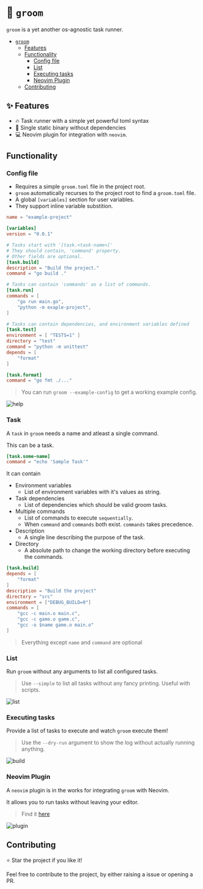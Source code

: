 # 🧹 `groom`

`groom` is a yet another os-agnostic task runner.

<!-- TOC start (generated with https://github.com/derlin/bitdowntoc) -->

- [`groom`](#-groom)
   * [Features](#-features)
   * [Functionality](#functionality)
      + [Config file](#config-file)
      + [List](#list)
      + [Executing tasks](#executing-tasks)
      + [Neovim Plugin](#neovim-plugin)
   * [Contributing](#contributing)

<!-- TOC end -->
## ✨ Features

- 🔥 Task runner with a simple yet powerful toml syntax
- 🧹 Single static binary without dependencies
- 💻 Neovim plugin for integration with `neovim`.

## Functionality

### Config file

- Requires a simple `groom.toml` file in the project root.
- `groom` automatically recurses to the project root to find a `groom.toml` file.
- A global `[variables]` section for user variables.
- They support inline variable substition.

```toml
name = "example-project"

[variables]
version = "0.0.1"

# Tasks start with '[task.<task-name>]'
# They should contain, 'command' property.
# Other fields are optional.
[task.build]
description = "Build the project."
command = "go build ."

# Tasks can contain 'commands' as a list of commands.
[task.run]
commands = [
    "go run main.go",
    "python -m exaple-project",
]

# Tasks can contain dependencies, and environment variables defined
[task.test]
environment = [ "TESTS=1" ]
directory = "test"
command = "python -m unittest"
depends = [
    "format"
]

[task.format]
command = "go fmt ./..."
```

> You can run `groom --example-config` to get a working example config.

![help](/groom/gifs/help.gif)

### Task

A `task` in `groom` needs a name and atleast a single command. 

This can be a task.

```toml
[task.some-name]
command = "echo 'Sample Task'"
```

It can contain
- Environment variables
    - List of environment variables with it's values as string.
- Task dependencies
    - List of dependencies which should be valid groom tasks.
- Multiple commands
    - List of commands to execute `sequentially`.
    - When `command` and `commands` both exist. `commands` takes precedence.
- Description
    - A single line describing the purpose of the task.
- Directory
    - A absolute path to change the working directory before executing the commands.

```toml
[task.build]
depends = [
    "format"
]
description = "Build the project"
directory = "src"
environment = ["DEBUG_BUILD=0"]
commands = [
    "gcc -c main.o main.c",
    "gcc -c game.o game.c",
    "gcc -o $name game.o main.o"
]

```

> Everything except `name` and `command` are optional

### List

Run `groom` without any arguments to list all configured tasks.

> Use `--simple` to list all tasks without any fancy printing. Useful with scripts.

![list](/groom/gifs/list.gif)

### Executing tasks

Provide a list of tasks to execute and watch `groom` execute them!

>  Use the `--dry-run` argument to show the log without actually running anything.

![build](/groom/gifs/build.gif)

### Neovim Plugin

A `neovim` plugin is in the works for integrating `groom` with Neovim.

It allows you to run tasks without leaving your editor.

> Find it [here](https://github.com/pspiagicw/groom.nvim)

![plugin](/groom/gifs/plugin.gif)

## Contributing

⭐ Star the project if you like it!

Feel free to contribute to the project, by either raising a issue or opening a PR.
